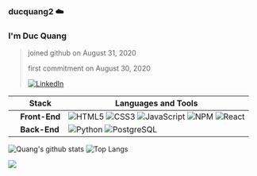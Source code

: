 ### ducquang2 ☁️

<h3>I'm Duc Quang</h3>


>joined github on August 31, 2020
>
>first commitment on August 30, 2020
>
>[![LinkedIn](https://img.shields.io/badge/-LINKEDIN-0077B5?style=for-the-badge&logo=linkedin&logoColor=white)](https://www.linkedin.com/in/duc-quang/)

|   | Stack | Languages and Tools |
|-- |------|------------|
|   | **Front-End** | ![HTML5](https://img.shields.io/badge/-HTML5-black?style=flat-square&logo=html5) ![CSS3](https://img.shields.io/badge/-CSS3-black?style=flat-square&logo=css3) ![JavaScript](https://img.shields.io/badge/-JavaScript-black?style=flat-square&logo=javascript) ![NPM](https://img.shields.io/badge/npm-CB3837?style=flat-square&logo=npm) ![React](https://img.shields.io/badge/React-20232A?style=flat-square&logo=react&logoColor=61DAFB)|
|   | **Back-End** | ![Python](https://img.shields.io/badge/Python-14354C?style=flat-square&logo=python) ![PostgreSQL](https://img.shields.io/badge/PostgreSQL-316192?style=flat-square&logo=postgresql)|

![Quang's github stats](https://github-readme-stats.vercel.app/api?username=ducquang2&show_icons=true&theme=merko) ![Top Langs](https://github-readme-stats.vercel.app/api/top-langs/?username=ducquang2&layout=compact&theme=merko)

![](https://komarev.com/ghpvc/?username=ducquang2&style=flat-square&label=Profile+Views&color=000000)

<!-- 
    Visitors
    Portfolio
    Personal Blogs 
    Social Media, Contact
    Languages and Tools
    Projects
    Github Stats
 -->
